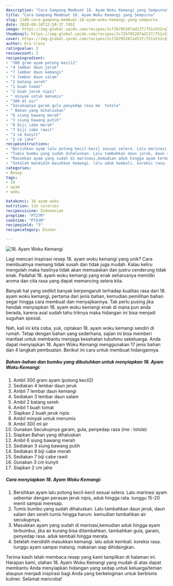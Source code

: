 ```yaml
---
description: "Cara Gampang Membuat 18. Ayam Woku Kemangi yang Sempurna"
title: "Cara Gampang Membuat 18. Ayam Woku Kemangi yang Sempurna"
slug: 1188-cara-gampang-membuat-18-ayam-woku-kemangi-yang-sempurna
date: 2020-09-10T12:50:37.745Z
image: https://img-global.cpcdn.com/recipes/2cf2b795287ad137/751x532cq70/18-ayam-woku-kemangi-foto-resep-utama.jpg
thumbnail: https://img-global.cpcdn.com/recipes/2cf2b795287ad137/751x532cq70/18-ayam-woku-kemangi-foto-resep-utama.jpg
cover: https://img-global.cpcdn.com/recipes/2cf2b795287ad137/751x532cq70/18-ayam-woku-kemangi-foto-resep-utama.jpg
author: Ora Cross
ratingvalue: 3
reviewcount: 3
recipeingredient:
- "300 gram ayam potong kecil2"
- "4 lembar daun jeruk"
- "7 lembar daun kemangi"
- "3 lembar daun salam"
- "2 batang sereh"
- "1 buah tomat"
- "2 buah jeruk nipis"
- " minyak untuk menumis"
- "300 ml air"
- "Secukupnya garam gula penyedap rasa me  totole"
- " Bahan yang dihaluskan"
- "6 siung bawang merah"
- "3 siung bawang putih"
- "8 biji cabe merah"
- "7 biji cabe rawit"
- "3 cm kunyit"
- "2 cm jahe"
recipeinstructions:
- "Bersihkan ayam lalu potong kecil-kecil sesuai selera. Lalu marinasi ayam sebentar dengan perasan jeruk nipis, aduk hingga rata. tunggu 15-20 menit sampai meresap."
- "Tumis bumbu yang sudah dihaluskan. Lalu tambahkan daun jeruk, daun salam dan sereh tumis hingga harum. kemudian tambahkan air secukupnya."
- "Masukkan ayam yang sudah di marinasi,kemudian aduk hingga ayam terbumbui, jika air kurang bisa ditambahkan. tambahkan gula, garam, penyedap rasa. aduk kembali hingga merata."
- "Setelah mendidih masukkan kemangi. lalu aduk kembali. koreksi rasa. tunggu ayam sampai matang. makanan siap dihidangkan."
categories:
- Resep
tags:
- 18
- ayam
- woku

katakunci: 18 ayam woku 
nutrition: 114 calories
recipecuisine: Indonesian
preptime: "PT27M"
cooktime: "PT43M"
recipeyield: "3"
recipecategory: Dinner

---
```



![18. Ayam Woku Kemangi](https://img-global.cpcdn.com/recipes/2cf2b795287ad137/751x532cq70/18-ayam-woku-kemangi-foto-resep-utama.jpg)

Lagi mencari inspirasi resep 18. ayam woku kemangi yang unik? Cara membuatnya memang tidak susah dan tidak juga mudah. Kalau keliru mengolah maka hasilnya tidak akan memuaskan dan justru cenderung tidak enak. Padahal 18. ayam woku kemangi yang enak seharusnya memiliki aroma dan cita rasa yang dapat memancing selera kita.



Banyak hal yang sedikit banyak berpengaruh terhadap kualitas rasa dari 18. ayam woku kemangi, pertama dari jenis bahan, kemudian pemilihan bahan segar hingga cara membuat dan menyajikannya. Tak perlu pusing jika hendak menyiapkan 18. ayam woku kemangi enak di mana pun anda berada, karena asal sudah tahu triknya maka hidangan ini bisa menjadi suguhan spesial.


Nah, kali ini kita coba, yuk, ciptakan 18. ayam woku kemangi sendiri di rumah. Tetap dengan bahan yang sederhana, sajian ini bisa memberi manfaat untuk membantu menjaga kesehatan tubuhmu sekeluarga. Anda dapat menyiapkan 18. Ayam Woku Kemangi menggunakan 17 jenis bahan dan 4 langkah pembuatan. Berikut ini cara untuk membuat hidangannya.

<!--inarticleads1-->

##### Bahan-bahan dan bumbu yang dibutuhkan untuk menyiapkan 18. Ayam Woku Kemangi:

1. Ambil 300 gram ayam (potong kecil2)
1. Sediakan 4 lembar daun jeruk
1. Ambil 7 lembar daun kemangi
1. Sediakan 3 lembar daun salam
1. Ambil 2 batang sereh
1. Ambil 1 buah tomat
1. Siapkan 2 buah jeruk nipis
1. Ambil  minyak untuk menumis
1. Ambil 300 ml air
1. Gunakan Secukupnya garam, gula, penyedap rasa (me : totole)
1. Siapkan  Bahan yang dihaluskan
1. Ambil 6 siung bawang merah
1. Sediakan 3 siung bawang putih
1. Sediakan 8 biji cabe merah
1. Sediakan 7 biji cabe rawit
1. Gunakan 3 cm kunyit
1. Siapkan 2 cm jahe




<!--inarticleads2-->

##### Cara menyiapkan 18. Ayam Woku Kemangi:

1. Bersihkan ayam lalu potong kecil-kecil sesuai selera. Lalu marinasi ayam sebentar dengan perasan jeruk nipis, aduk hingga rata. tunggu 15-20 menit sampai meresap.
1. Tumis bumbu yang sudah dihaluskan. Lalu tambahkan daun jeruk, daun salam dan sereh tumis hingga harum. kemudian tambahkan air secukupnya.
1. Masukkan ayam yang sudah di marinasi,kemudian aduk hingga ayam terbumbui, jika air kurang bisa ditambahkan. tambahkan gula, garam, penyedap rasa. aduk kembali hingga merata.
1. Setelah mendidih masukkan kemangi. lalu aduk kembali. koreksi rasa. tunggu ayam sampai matang. makanan siap dihidangkan.




Terima kasih telah membaca resep yang kami tampilkan di halaman ini. Harapan kami, olahan 18. Ayam Woku Kemangi yang mudah di atas dapat membantu Anda menyiapkan hidangan yang sedap untuk keluarga/teman ataupun menjadi inspirasi bagi Anda yang berkeinginan untuk berbisnis kuliner. Selamat mencoba!
